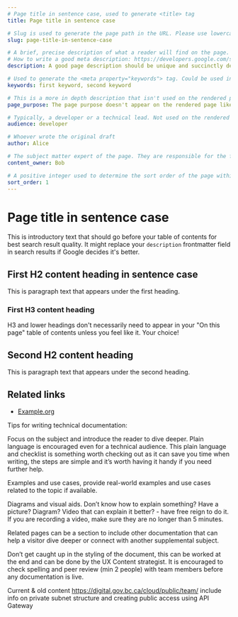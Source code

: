 ```yaml
---
# Page title in sentence case, used to generate <title> tag
title: Page title in sentence case

# Slug is used to generate the page path in the URL. Please use lowercase and separate words with -. Ex: Using `slug: landing-page` will cause the page to appear on the Gatsby site at /landing-page/.
slug: page-title-in-sentence-case

# A brief, precise description of what a reader will find on the page. Used to generate the <meta name="description"> tag.
# How to write a good meta description: https://developers.google.com/search/docs/appearance/snippet
description: A good page description should be unique and succinctly describe the content the user will find on the page.

# Used to generate the <meta property="keywords"> tag. Could be used in the future to group related content.
keywords: first keyword, second keyword

# This is a more in depth description that isn't used on the rendered page. We can go into more details about why a page needs to exist here, compared to the "description" field which should be for the end-user's benefit.
page_purpose: The page purpose doesn't appear on the rendered page like the "description" field, but it lets us add context to a document and why it exists.

# Typically, a developer or a technical lead. Not used on the rendered page.
audience: developer

# Whoever wrote the original draft
author: Alice

# The subject matter expert of the page. They are responsible for the factual accuracy of the content.
content_owner: Bob

# A positive integer used to determine the sort order of the page within a navigation menu category. If left blank, the page will be sorted alphabetically at the end of the sorted list within a menu.
sort_order: 1
---
```


# Page title in sentence case

This is introductory text that should go before your table of contents for best search result quality. It might replace your `description` frontmatter field in search results if Google decides it's better.

<!-- do we add this?? 
## On this page

- [First content heading in sentence case](#first-h2-content-heading-in-sentence-case)
- [Second content heading](#second-h2-content-heading)
- [Related links](#related-links)
 -->

## First H2 content heading in sentence case

This is paragraph text that appears under the first heading.

### First H3 content heading

H3 and lower headings don't necessarily need to appear in your "On this page" table of contents unless you feel like it. Your choice!

## Second H2 content heading

This is paragraph text that appears under the second heading.

## Related links

- [Example.org](https://example.org)



Tips for writing technical documentation: 

Focus on the subject and introduce the reader to dive deeper. Plain language is encouraged even for a technical audience. This plain language and checklist is something worth checking out as it can save you time when writing, the steps are simple and it’s worth having it handy if you need further help.

Examples and use cases, provide real-world examples and use cases related to the topic if available. 

Diagrams and visual aids. Don’t know how to explain something? Have a picture? Diagram? Video that can explain it better? - have free reign to do it. If you are recording a video, make sure they are no longer than 5 minutes. 

Related pages can be a section to include other documentation that can help a visitor dive deeper or connect with another supplemental subject.

Don’t get caught up in the styling of the document, this can be worked at the end and can be done by the UX Content strategist. It is encouraged to check spelling and peer review (min 2 people) with team members before any documentation is live.   

Current & old content
https://digital.gov.bc.ca/cloud/public/team/
include info on private subnet structure and creating public access using API Gateway






